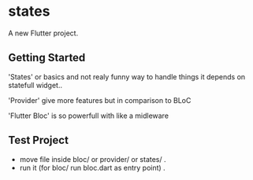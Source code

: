 # states

A new Flutter project.

## Getting Started

'States' or basics and not realy funny way to handle things it depends on statefull widget..

'Provider' give more features but in comparison to BLoC

'Flutter Bloc' is so powerfull with like a midleware

## Test Project

- move file inside bloc/ or provider/ or states/ .
- run it (for bloc/ run bloc.dart as entry point) .

